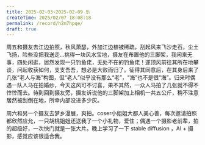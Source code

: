 ```yaml
---
title: 2025-02-03~2025-02-09 乐
createTime: 2025/02/07 18:08:18
permalink: /record/h2m7hpqe/
draft: true
---
```



周五和摄友去江边拍照，秋风萧瑟，外加江边植被稀疏，刮起风来飞沙走石，尘土飞扬，险些没把我送走...挑得一块风水宝地，摄友在布置他的三脚架，我闲来无事，四处闲逛，居然发现一只钓鱼佬，无处不在的钓鱼佬！遂顶风前往其所在地攀谈，问起收获如何，支支吾吾，想必是大败而归了。征得其同意后，在其身后来了几张“老人与海”构图，但“老人”似乎没有那么“老”，“海”也不是很“海”。归来时偶遇一队人马在拍婚纱，今天这风可不讨喜，果不其然，一众人马拍了几张就不得不悻悻而去。待到回到摄友旁，摄友诉说他的三脚架加上相机一共五公斤，稍不注意居然被刮倒在地，所幸内部没进多少灰。

周六和另一个摄友去梦乡漫展，爽拍。coser小姐姐大都人美心善，每次邀请拍照都欣然应允，一只胡桃姐姐还送我了一个小礼物，爱住；偶遇一个摄影老前辈，拍的超级好，一次快门就是一张大片。晚上学习了一下 stable diffusion ，AI + 摄影，感觉应该很适合我。